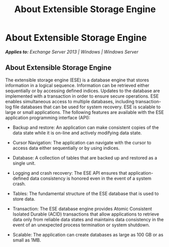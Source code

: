 ﻿---
title: About Extensible Storage Engine
TOCTitle: About Extensible Storage Engine
ms:assetid: 06d1526e-169d-4677-b409-2ed415287de6
ms:mtpsurl: https://msdn.microsoft.com/en-us/library/Gg269181(v=EXCHG.10)
ms:contentKeyID: 32765484
ms.date: 04/11/2016
ms.topic: article
---

# About Extensible Storage Engine


_**Applies to:** Exchange Server 2013 | Windows | Windows Server_

## About Extensible Storage Engine

The extensible storage engine (ESE) is a database engine that stores information in a logical sequence. Information can be retrieved either sequentially or by accessing defined indices. Updates to the database are implemented with a transaction in order to ensure secure operations. ESE enables simultaneous access to multiple databases, including transaction-log file databases that can be used for system recovery. ESE is scalable to large or small applications. The following features are available with the ESE application programming interface (API):

  - Backup and restore: An application can make consistent copies of the data state while it is on-line and actively modifying data state.

  - Cursor Navigation: The application can navigate with the cursor to access data either sequentially or by using indices.

  - Database: A collection of tables that are backed up and restored as a single unit.

  - Logging and crash recovery: The ESE API ensures that application-defined data consistency is honored even in the event of a system crash.

  - Tables: The fundamental structure of the ESE database that is used to store data.

  - Transaction: The ESE database engine provides Atomic Consistent Isolated Durable (ACID) transactions that allow applications to retrieve data only from reliable data states and maintains data consistency in the event of an unexpected process termination or system shutdown.

  - Scalable: The application can create databases as large as 100 GB or as small as 1MB.

